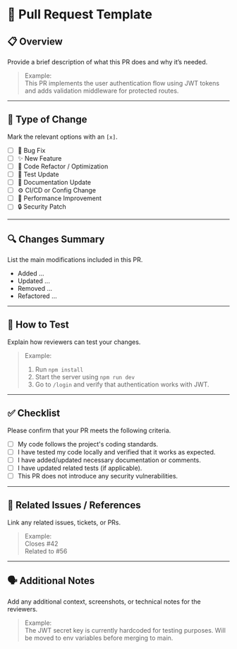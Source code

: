 # 🧩 Pull Request Template

## 📋 Overview
Provide a brief description of what this PR does and why it’s needed.

> Example:  
> This PR implements the user authentication flow using JWT tokens and adds validation middleware for protected routes.

---

## 🧠 Type of Change
Mark the relevant options with an `[x]`.

- [ ] 🐛 Bug Fix
- [ ] ✨ New Feature
- [ ] 🧹 Code Refactor / Optimization
- [ ] 🧪 Test Update
- [ ] 📄 Documentation Update
- [ ] ⚙️ CI/CD or Config Change
- [ ] 🚀 Performance Improvement
- [ ] 🔒 Security Patch

---

## 🔍 Changes Summary
List the main modifications included in this PR.

- Added ...
- Updated ...
- Removed ...
- Refactored ...

---

## 🧪 How to Test
Explain how reviewers can test your changes.

> Example:
> 1. Run `npm install`
> 2. Start the server using `npm run dev`
> 3. Go to `/login` and verify that authentication works with JWT.

---

## ✅ Checklist
Please confirm that your PR meets the following criteria.

- [ ] My code follows the project's coding standards.
- [ ] I have tested my code locally and verified that it works as expected.
- [ ] I have added/updated necessary documentation or comments.
- [ ] I have updated related tests (if applicable).
- [ ] This PR does not introduce any security vulnerabilities.

---

## 🧩 Related Issues / References
Link any related issues, tickets, or PRs.

> Example:  
> Closes #42  
> Related to #56

---

## 🗣️ Additional Notes
Add any additional context, screenshots, or technical notes for the reviewers.

> Example:  
> The JWT secret key is currently hardcoded for testing purposes. Will be moved to env variables before merging to main.